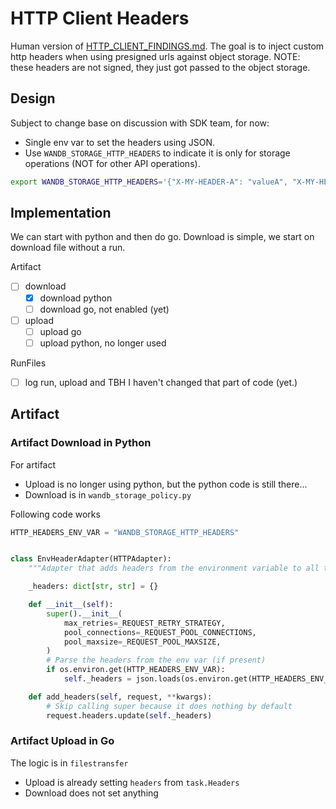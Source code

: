 # HTTP Client Headers

Human version of [HTTP_CLIENT_FINDINGS.md](HTTP_CLIENT_FINDINGS.md).
The goal is to inject custom http headers when using presigned urls against object storage.
NOTE: these headers are not signed, they just got passed to the object storage.

## Design

Subject to change base on discussion with SDK team, for now:

- Single env var to set the headers using JSON.
- Use `WANDB_STORAGE_HTTP_HEADERS` to indicate it is only for storage operations (NOT for other API operations).

```bash
export WANDB_STORAGE_HTTP_HEADERS='{"X-MY-HEADER-A": "valueA", "X-MY-HEADER-B": "valueB"}'
```

## Implementation

We can start with python and then do go. Download is simple, we start on download file without a run.

Artifact

- [ ] download
  - [x] download python
  - [ ] download go, not enabled (yet)
- [ ] upload
  - [ ] upload go
  - [ ] upload python, no longer used

RunFiles

- [ ] log run, upload and TBH I haven't changed that part of code (yet.)

## Artifact

### Artifact Download in Python

For artifact

- Upload is no longer using python, but the python code is still there...
- Download is in `wandb_storage_policy.py`

Following code works

```python
HTTP_HEADERS_ENV_VAR = "WANDB_STORAGE_HTTP_HEADERS"


class EnvHeaderAdapter(HTTPAdapter):
    """Adapter that adds headers from the environment variable to all the request."""

    _headers: dict[str, str] = {}

    def __init__(self):
        super().__init__(
            max_retries=_REQUEST_RETRY_STRATEGY,
            pool_connections=_REQUEST_POOL_CONNECTIONS,
            pool_maxsize=_REQUEST_POOL_MAXSIZE,
        )
        # Parse the headers from the env var (if present)
        if os.environ.get(HTTP_HEADERS_ENV_VAR):
            self._headers = json.loads(os.environ.get(HTTP_HEADERS_ENV_VAR))

    def add_headers(self, request, **kwargs):
        # Skip calling super because it does nothing by default
        request.headers.update(self._headers)
```

### Artifact Upload in Go

The logic is in `filestransfer`

- Upload is already setting `headers` from `task.Headers`
- Download does not set anything
